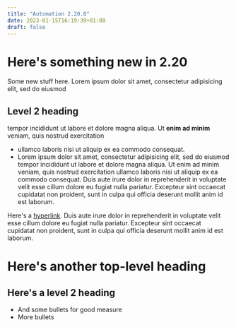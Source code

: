 ```yaml
---
title: "Automation 2.20.0"
date: 2023-01-15T16:19:39+01:00
draft: false
---
```


# Here's something new in 2.20

Some new stuff here. Lorem ipsum dolor sit amet, consectetur adipisicing elit, sed do eiusmod

## Level 2 heading

tempor incididunt ut labore et dolore magna aliqua. Ut **enim ad minim** veniam,
quis nostrud exercitation

- ullamco laboris nisi ut aliquip ex ea commodo
  consequat.
- Lorem ipsum dolor sit amet, consectetur adipisicing elit, sed do eiusmod
  tempor incididunt ut labore et dolore magna aliqua. Ut enim ad minim veniam,
  quis nostrud exercitation ullamco laboris nisi ut aliquip ex ea commodo
  consequat. Duis aute irure dolor in reprehenderit in voluptate velit esse
  cillum dolore eu fugiat nulla pariatur. Excepteur sint occaecat cupidatat non
  proident, sunt in culpa qui officia deserunt mollit anim id est laborum.

Here's a [hyperlink](https://www.gohugo.io). Duis aute irure dolor in reprehenderit in voluptate velit esse
cillum dolore eu fugiat nulla pariatur. Excepteur sint occaecat cupidatat non
proident, sunt in culpa qui officia deserunt mollit anim id est laborum.

# Here's another top-level heading

## Here's a level 2 heading

- And some bullets for good measure
- More bullets
